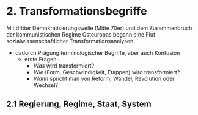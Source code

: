 # 2. Transformationsbegriffe
Mit dritter Demokratisierungswelle (Mitte 70er) und dem Zusammenbruch der kommunistischen Regime Osteuropas begann eine Flut sozialwissenschaftlicher Transformationsanalysen
- dadurch Prägung terminologischer Begriffe, aber auch Konfusion
  - erste Fragen:
    - *Was* wird transformiert?
    - *Wie* (Form, Geschwindigkeit, Etappen) wird transformiert?
    - *Wann* spricht man von Reform, Wandel, Revolution oder Wechsel?
   
## 2.1 Regierung, Regime, Staat, System   
